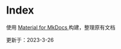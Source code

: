 # Index

使用 [Material for MkDocs ](https://squidfunk.github.io/mkdocs-material/) 构建，整理原有文档

更新于：2023-3-26
